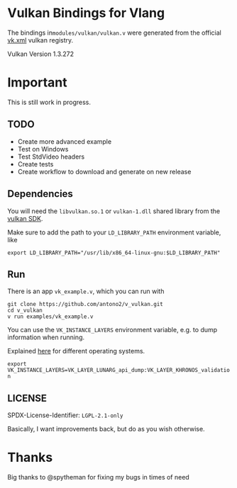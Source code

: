 
# Vulkan Bindings for Vlang
The bindings in`modules/vulkan/vulkan.v` were generated from the official [vk.xml](https://github.com/KhronosGroup/Vulkan-Docs/blob/main/xml/vk.xml) vulkan registry.

Vulkan Version 1.3.272

# Important
This is still work in progress.

## TODO
 - Create more advanced example
 - Test on Windows
 - Test StdVideo headers
 - Create tests
 - Create workflow to download and generate on new release
  
## Dependencies
You will need the `libvulkan.so.1` or `vulkan-1.dll` shared library from the [vulkan SDK](https://vulkan.lunarg.com/).

Make sure to add the path to your `LD_LIBRARY_PATH` environment variable, like

`export LD_LIBRARY_PATH="/usr/lib/x86_64-linux-gnu:$LD_LIBRARY_PATH"`

## Run
There is an app `vk_example.v`, which you can run with

```
git clone https://github.com/antono2/v_vulkan.git
cd v_vulkan
v run examples/vk_example.v
```
You can use the `VK_INSTANCE_LAYERS` environment variable, e.g. to dump information when running.

Explained [here](https://vulkan.lunarg.com/doc/view/latest/windows/layer_configuration.html) for different operating systems.

`export VK_INSTANCE_LAYERS=VK_LAYER_LUNARG_api_dump:VK_LAYER_KHRONOS_validation`

## LICENSE
SPDX-License-Identifier: `LGPL-2.1-only`

Basically, I want improvements back, but do as you wish otherwise.

# Thanks
Big thanks to @spytheman for fixing my bugs in times of need

